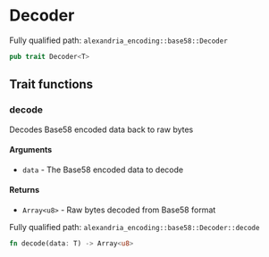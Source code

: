 # Decoder

Fully qualified path: `alexandria_encoding::base58::Decoder`

```rust
pub trait Decoder<T>
```

## Trait functions

### decode

Decodes Base58 encoded data back to raw bytes

#### Arguments

- `data` - The Base58 encoded data to decode

#### Returns

- `Array<u8>` - Raw bytes decoded from Base58 format

Fully qualified path: `alexandria_encoding::base58::Decoder::decode`

```rust
fn decode(data: T) -> Array<u8>
```

